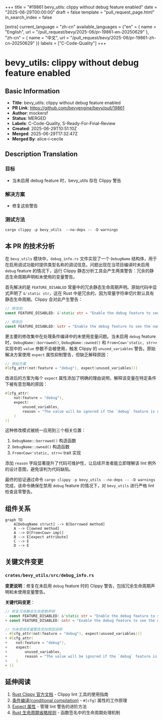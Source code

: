 +++
title = "#19861 bevy_utils: clippy without debug feature enabled"
date = "2025-06-29T00:00:00"
draft = false
template = "pull_request_page.html"
in_search_index = false

[extra]
current_language = "zh-cn"
available_languages = {"en" = { name = "English", url = "/pull_request/bevy/2025-06/pr-19861-en-20250629" }, "zh-cn" = { name = "中文", url = "/pull_request/bevy/2025-06/pr-19861-zh-cn-20250629" }}
labels = ["C-Code-Quality"]
+++

# bevy_utils: clippy without debug feature enabled

## Basic Information
- **Title**: bevy_utils: clippy without debug feature enabled
- **PR Link**: https://github.com/bevyengine/bevy/pull/19861
- **Author**: mockersf
- **Status**: MERGED
- **Labels**: C-Code-Quality, S-Ready-For-Final-Review
- **Created**: 2025-06-29T10:51:10Z
- **Merged**: 2025-06-29T17:32:47Z
- **Merged By**: alice-i-cecile

## Description Translation
### 目标

- 当未启用 debug feature 时，bevy_utils 存在 Clippy 警告

### 解决方案

- 修复这些警告

### 测试方法

`cargo clippy -p bevy_utils  --no-deps -- -D warnings`

## 本 PR 的技术分析

在 `bevy_utils` 模块中，`debug_info.rs` 文件实现了一个 `DebugName` 结构体，用于在启用调试功能时提供类型名称的调试信息。问题出现在当项目编译时未启用 `debug` feature 的情况下，运行 Clippy 静态分析工具会产生两类警告：冗余的静态生命周期声明和未使用的变量警告。

首先解决的是 `FEATURE_DISABLED` 常量中的冗余静态生命周期声明。原始代码中显式声明了 `&'static str`，这在 Rust 中是冗余的，因为常量字符串切片默认具有静态生命周期。Clippy 会对此产生警告：

```rust
// 修改前
const FEATURE_DISABLED: &'static str = "Enable the debug feature to see the name";

// 修改后
const FEATURE_DISABLED: &str = "Enable the debug feature to see the name";
```

更主要的修改集中在处理条件编译中的未使用变量问题。当未启用 `debug` feature 时，`DebugName::borrowed()`, `DebugName::owned()` 和 `From<Cow<'static, str>>` 实现中的 `value` 参数不会被使用，触发 Clippy 的 `unused_variables` 警告。原始解决方案使用 `expect` 属性抑制警告，但缺乏解释原因：

```rust
// 原始方案
#[cfg_attr(not(feature = "debug"), expect(unused_variables))]
```

改进后的方案为每个 `expect` 属性添加了明确的理由说明，解释该变量在特定条件下被有意忽略的原因：

```rust
#[cfg_attr(
    not(feature = "debug"),
    expect(
        unused_variables,
        reason = "The value will be ignored if the `debug` feature is not enabled"
    )
)]
```

这种修改模式被统一应用到三个相关位置：
1. `DebugName::borrowed()` 构造函数
2. `DebugName::owned()` 构造函数
3. `From<Cow<'static, str>>` trait 实现

添加 `reason` 字段显著提升了代码可维护性，让后续开发者能立即理解该 lint 例外的设计意图，避免误判为代码缺陷。

最终的验证通过命令 `cargo clippy -p bevy_utils --no-deps -- -D warnings` 完成，该命令确保在禁用 `debug` feature 的情况下，对 `bevy_utils` 进行严格 lint 检查且零警告。

## 组件关系

```mermaid
graph TD
    A[DebugName struct] --> B[borrowed method]
    A --> C[owned method]
    A --> D[From<Cow> impl]
    B --> E[expect attribute]
    C --> E
    D --> E
```

## 关键文件变更

### `crates/bevy_utils/src/debug_info.rs`
**变更说明**：修复在未启用 `debug` feature 时的 Clippy 警告，包括冗余生命周期声明和未使用变量警告。

**关键代码变更**：
```rust
// 修复冗余静态生命周期声明
- const FEATURE_DISABLED: &'static str = "Enable the debug feature to see the name";
+ const FEATURE_DISABLED: &str = "Enable the debug feature to see the name";

// 为未使用变量警告添加原因说明
- #[cfg_attr(not(feature = "debug"), expect(unused_variables))]
+ #[cfg_attr(
+    not(feature = "debug"),
+    expect(
+        unused_variables,
+        reason = "The value will be ignored if the `debug` feature is not enabled"
+    )
+ )]
```

## 延伸阅读
1. [Rust Clippy 官方文档](https://doc.rust-lang.org/stable/clippy/) - Clippy lint 工具的使用指南
2. [条件编译(conditional compilation)](https://doc.rust-lang.org/reference/conditional-compilation.html) - `#[cfg]` 属性的工作原理
3. [Expect 属性](https://doc.rust-lang.org/rustc/lints/levels.html#expect) - 管理 lint 警告的进阶方法
4. [Rust 生命周期省略规则](https://doc.rust-lang.org/nomicon/lifetime-elision.html) - 函数签名中的生命周期处理机制